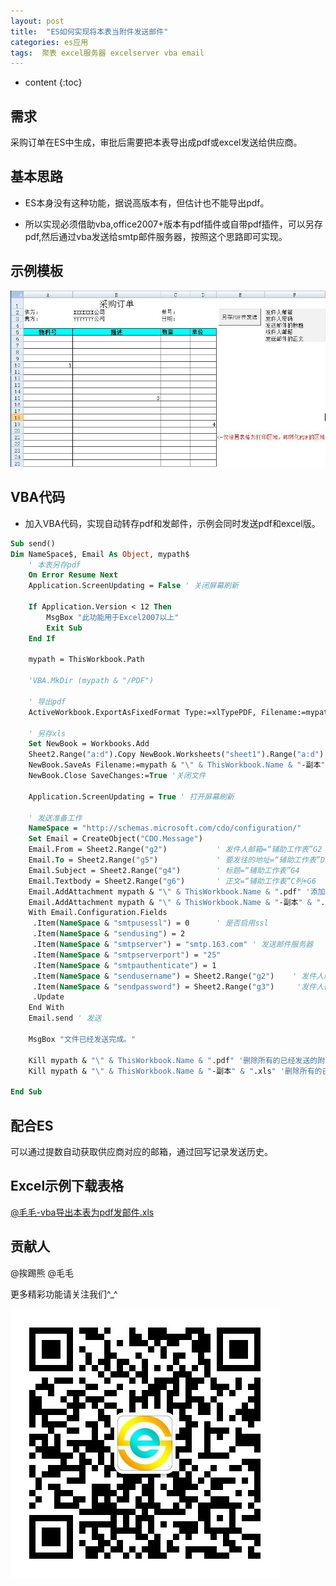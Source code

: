 ```yaml
---
layout: post
title:  "ES如何实现将本表当附件发送邮件"
categories: es应用
tags:  聚表 excel服务器 excelserver vba email
---
```



* content
{:toc}

## 需求

采购订单在ES中生成，审批后需要把本表导出成pdf或excel发送给供应商。

## 基本思路

* ES本身没有这种功能，据说高版本有，但估计也不能导出pdf。

* 所以实现必须借助vba,office2007+版本有pdf插件或自带pdf插件，可以另存pdf,然后通过vba发送给smtp邮件服务器，按照这个思路即可实现。

## 示例模板

![](/img/log5-1.jpg)

## VBA代码

* 加入VBA代码，实现自动转存pdf和发邮件，示例会同时发送pdf和excel版。

```vb
Sub send()
Dim NameSpace$, Email As Object, mypath$
    ' 本表另存pdf
    On Error Resume Next
    Application.ScreenUpdating = False ' 关闭屏幕刷新

    If Application.Version < 12 Then
        MsgBox "此功能用于Excel2007以上"
        Exit Sub
    End If

    mypath = ThisWorkbook.Path
    
    'VBA.MkDir (mypath & "/PDF")
    
    ' 导出pdf
    ActiveWorkbook.ExportAsFixedFormat Type:=xlTypePDF, Filename:=mypath & "\" & ThisWorkbook.Name & ".pdf", Quality:=xlQualityStandard, IncludeDocProperties:=True, IgnorePrintAreas:=False, OpenAfterPublish:=False

    ' 另存xls
    Set NewBook = Workbooks.Add
    Sheet2.Range("a:d").Copy NewBook.Worksheets("sheet1").Range("a:d") '复制A:D列
    NewBook.SaveAs Filename:=mypath & "\" & ThisWorkbook.Name & "-副本" & ".xls"
    NewBook.Close SaveChanges:=True '关闭文件
  
    Application.ScreenUpdating = True ' 打开屏幕刷新
    
    ' 发送准备工作
    NameSpace = "http://schemas.microsoft.com/cdo/configuration/"
    Set Email = CreateObject("CDO.Message")
    Email.From = Sheet2.Range("g2")           ' 发件人邮箱=“辅助工作表”G2
    Email.To = Sheet2.Range("g5")             ' 要发往的地址=“辅助工作表”D列
    Email.Subject = Sheet2.Range("g4")        ' 标题=“辅助工作表”G4
    Email.Textbody = Sheet2.Range("g6")       ' 正文=“辅助工作表”C列+G6
    Email.AddAttachment mypath & "\" & ThisWorkbook.Name & ".pdf" '添加附件
    Email.AddAttachment mypath & "\" & ThisWorkbook.Name & "-副本" & ".xls" '添加附件
    With Email.Configuration.Fields
     .Item(NameSpace & "smtpusessl") = 0      ' 是否启用ssl
     .Item(NameSpace & "sendusing") = 2
     .Item(NameSpace & "smtpserver") = "smtp.163.com" ' 发送邮件服务器
     .Item(NameSpace & "smtpserverport") = "25"
     .Item(NameSpace & "smtpauthenticate") = 1
     .Item(NameSpace & "sendusername") = Sheet2.Range("g2")    ' 发件人邮箱
     .Item(NameSpace & "sendpassword") = Sheet2.Range("g3")     '发件人密码
     .Update
    End With
    Email.send ' 发送
    
    MsgBox "文件已经发送完成。"
    
    Kill mypath & "\" & ThisWorkbook.Name & ".pdf" '删除所有的已经发送的附件
    Kill mypath & "\" & ThisWorkbook.Name & "-副本" & ".xls" '删除所有的已经发送的附件

End Sub
```

## 配合ES

可以通过提数自动获取供应商对应的邮箱，通过回写记录发送历史。

## Excel示例下载表格

[@毛毛-vba导出本表为pdf发邮件.xls](/files/@毛毛-vba导出本表为pdf发邮件.xls)

## 贡献人

@挨踢熊
@毛毛

更多精彩功能请关注我们^_^

![](/img/wx.jpg)
